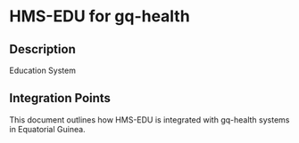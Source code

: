 # HMS-EDU for gq-health

## Description

Education System

## Integration Points

This document outlines how HMS-EDU is integrated with gq-health systems in Equatorial Guinea.

